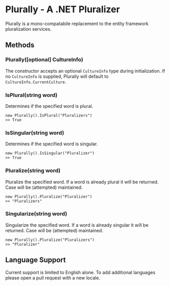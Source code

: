 # Plurally - A .NET Pluralizer

Plurally is a mono-compatabile replacement to the entity framework pluralization
services.

## Methods

### Plurally([optional] CultureInfo)
The constructor accepts an optional `CultureInfo` type during initialization. If
no `CultureInfo` is supplied, Plurally will default to `CultureInfo.CurrentCulture`.

### IsPlural(string word)
Determines if the specified word is plural.
```
new Plurally().IsPlural("Pluralizers")
>> True
```

### IsSingular(string word)
Determines if the specified word is singular.
```
new Plurally().IsSingular("Pluralizer")
>> True
```

### Pluralize(string word)
Pluralize the specified word. If a word is already plural it will be returned.
Case will be (attempted) maintained.
```
new Plurally().Pluralize("Pluralizer")
>> "Pluralizers"
```

### Singularize(string word)
Singularize the specified word. If a word is already singular it will be returned.
Case will be (attempted) maintained.
```
new Plurally().Pluralize("Pluralizers")
>> "Pluralizer"
```

## Language Support

Current support is limited to English alone. To add additional languages please
open a pull request with a new locale.
